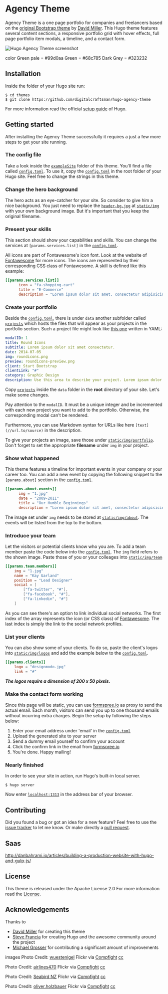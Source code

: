 # Agency Theme

Agency Theme is a one page portfolio for companies and freelancers based on the [original Bootstrap theme](//github.com/IronSummitMedia/startbootstrap-agency) by [David Miller](//github.com/davidtmiller). This Hugo theme features several content sections, a responsive portfolio grid with hover effects, full page portfolio item modals, a timeline, and a contact form.

![Hugo Agency Theme screenshot](https://raw.githubusercontent.com/digitalcraftsman/hugo-agency-theme/master/images/screenshot.png)

color
Green pale = #99d0aa
Green = #68c785
Dark Grey = #323232

## Installation

Inside the folder of your Hugo site run:

    $ cd themes
    $ git clone https://github.com/digitalcraftsman/hugo-agency-theme

For more information read the official [setup guide](//gohugo.io/overview/installing/) of Hugo.


## Getting started

After installing the Agency Theme successfully it requires a just a few more steps to get your site running.


### The config file

Take a look inside the [`exampleSite`](//github.com/digitalcraftsman/hugo-agency-theme/tree/master/exampleSite) folder of this theme. You'll find a file called [`config.toml`](//github.com/digitalcraftsman/hugo-agency-theme/blob/master/exampleSite/config.toml). To use it, copy the [`config.toml`](//github.com/digitalcraftsman/hugo-agency-theme/blob/master/exampleSite/config.toml) in the root folder of your Hugo site. Feel free to change the strings in this theme.


### Change the hero background

The hero acts as an eye-catcher for your site. So consider to give him a nice background. You just need to replace the [`header-bg.jpg`](//github.com/digitalcraftsman/hugo-agency-theme/blob/master/static/img/header-bg.jpg) at [`static/img`](//github.com/digitalcraftsman/hugo-agency-theme/tree/master/static/img) with your own background image. But it's important that you keep the original filename.


### Present your skills

This section should show your capabilities and skills. You can change the services at `[params.services.list]` in the [`config.toml`](//github.com/digitalcraftsman/hugo-agency-theme/blob/master/exampleSite/config.toml).

All icons are part of Fontawesome's icon font. Look at the website of [Fontawesome](//fortawesome.github.io/Font-Awesome/icons/) for more icons. The icons are represented by their corresponding CSS class of Fontawesome. A skill is defined like this example:

```toml
[[params.services.list]]
      icon = "fa-shopping-cart"
      title = "E-Commerce"
      description = "Lorem ipsum dolor sit amet, consectetur adipisicing elit. Minima maxime quam architecto quo inventore harum ex magni, dicta impedit."
```


### Create your portfolio

Beside the [`config.toml`](//github.com/digitalcraftsman/hugo-agency-theme/blob/master/exampleSite/config.toml), there is under `data` another subfolder called [`projects`](//github.com/digitalcraftsman/hugo-agency-theme/tree/master/exampleSite/data/projects) which hosts the files that will appear as your projects in the portfolio section. Such a project file might look like [this one](//github.com/digitalcraftsman/hugo-agency-theme/blob/master/exampleSite/data/projects/2014-07-05-project-1.yaml) written in YAML:

```yaml
modalID: 1
title: Round Icons
subtitle: Lorem ipsum dolor sit amet consectetur.
date: 2014-07-05
img: roundicons.png
preview: roundicons-preview.png
client: Start Bootstrap
clientLink: "#"
category: Graphic Design
description: Use this area to describe your project. Lorem ipsum dolor sit amet, consectetur adipisicing elit. Est blanditiis dolorem culpa incidunt minus dignissimos deserunt repellat aperiam quasi sunt officia expedita beatae cupiditate, maiores repudiandae, nostrum, reiciendis facere nemo! <br><br>**Want these icons in this portfolio item sample?** You can download 60 of them for free, courtesy of [RoundIcons.com](//getdpd.com/cart/hoplink/18076?referrer=bvbo4kax5k8ogc), or you can purchase the 1500 icon set [here](//getdpd.com/cart/hoplink/18076?referrer=bvbo4kax5k8ogc).
```

Copy [`projects`](//github.com/digitalcraftsman/hugo-agency-theme/tree/master/exampleSite/data/projects) inside the `data` folder in the **root** directory of your site. Let's make some changes.

Pay attention to the `modalID`. It must be a unique integer and be incremented with each new project you want to add to the portfolio. Otherwise, the corresponding modal can't be rendered.

Furthermore, you can use Markdown syntax for URLs like here `[text](//url.to/source)` in the description.

To give your projects an image, save those under [`static/img/portfolio`](github.com/digitalcraftsman/hugo-agency-theme/tree/master/static/img/portfolio). Don't forget to set the appropriate **filename** under `img` in your project.



### Show what happened

This theme features a timeline for important events in your company or your career too. You can add a new event by copying the following snippet to the `[params.about]` section in the [`config.toml`](//github.com/digitalcraftsman/hugo-agency-theme/blob/master/exampleSite/config.toml).

```toml
[[params.about.events]]
      img = "1.jpg"
      date = "2009-2011"
      title = "Our Humble Beginnings"
      description = "Lorem ipsum dolor sit amet, consectetur adipisicing elit. Sunt ut voluptatum eius sapiente, totam reiciendis temporibus qui quibusdam, recusandae sit vero unde, sed, incidunt et ea quo dolore laudantium consectetur!"
```

The image set under `img` needs to be stored at [`static/img/about`](//github.com/digitalcraftsman/hugo-agency-theme/tree/master/static/img/about). The events will be listed from the top to the bottom.


### Introduce your team

Let the visitors or potential clients know who you are. To add a team member paste the code below into the [`config.toml`](//github.com/digitalcraftsman/hugo-agency-theme/blob/master/exampleSite/config.toml). The `img` field refers to the shown image. Paste those of you or your colleages into [`static/img/team`](//github.com/digitalcraftsman/hugo-agency-theme/tree/master/static/img/team)

```toml
[[params.team.members]]
    img = "1.jpg"
    name = "Kay Garland"
    position = "Lead Designer"
    social = [
        ["fa-twitter", "#"],
        ["fa-facebook", "#"],
        ["fa-linkedin", "#"]
    ]
```

As you can see there's an option to link individual social networks. The first index of the array represents the icon (or CSS class) of [Fontawesome](//fortawesome.github.io/Font-Awesome/icons/). The last index is simply the link to the social network profiles.


### List your clients

You can also show some of your clients. To do so, paste the client's logos into [`static/img/logos`](//github.com/digitalcraftsman/hugo-agency-theme/tree/master/static/img/logos) and add the example below to the [`config.toml`](//github.com/digitalcraftsman/hugo-agency-theme/blob/master/exampleSite/config.toml).

```toml
[[params.clients]]
    logo = "designmodo.jpg"
    link = "#"
```

***The logos require a dimension of 200 x 50 pixels.***


### Make the contact form working

Since this page will be static, you can use [formspree.io](//formspree.io/) as proxy to send the actual email. Each month, visitors can send you up to one thousand emails without incurring extra charges. Begin the setup by following the steps below:

1. Enter your email address under 'email' in the [`config.toml`](//github.com/digitalcraftsman/hugo-agency-theme/blob/master/exampleSite/config.toml)
2. Upload the generated site to your server
3. Send a dummy email yourself to confirm your account
4. Click the confirm link in the email from [formspree.io](//formspree.io/)
5. You're done. Happy mailing!


### Nearly finished

In order to see your site in action, run Hugo's built-in local server.

    $ hugo server

Now enter [`localhost:1313`](http://localhost:1313/) in the address bar of your browser.


## Contributing

Did you found a bug or got an idea for a new feature? Feel free to use the [issue tracker](//github.com/digitalcraftsman/hugo-agency-theme/issues) to let me know. Or make directly a [pull request](//github.com/digitalcraftsman/hugo-agency-theme/pulls).


## Saas
http://danbahrami.io/articles/building-a-production-website-with-hugo-and-gulp-js/

## License

This theme is released under the Apache License 2.0 For more information read the [License](//github.com/digitalcraftsman/hugo-agency-theme/blob/master/LICENSE).


## Acknowledgements

Thanks to

- [David Miller](//github.com/davidtmiller) for creating this theme
- [Steve Francia](//github.com/spf13) for creating Hugo and the awesome community around the project
- [Michael Grosser](https://github.com/stp-ip) for contributing a significant amount of improvements


images
Photo Credit: <a href="https://www.flickr.com/photos/30478819@N08/36330737463/">wuestenigel</a> Flickr via <a href="http://compfight.com">Compfight</a> <a href="https://creativecommons.org/licenses/by/2.0/">cc</a>

 Photo Credit: <a href="https://www.flickr.com/photos/16103393@N05/38035892076/">airlines470</a> Flickr via <a href="http://compfight.com">Compfight</a> <a href="https://creativecommons.org/licenses/by-sa/2.0/">cc</a>

 Photo Credit: <a href="https://www.flickr.com/photos/55198242@N03/24926469518/">Seabird NZ</a> Flickr via <a href="http://compfight.com">Compfight</a> <a href="https://creativecommons.org/licenses/by-nd/2.0/">cc</a>

  Photo Credit: <a href="https://www.flickr.com/photos/128575832@N08/36329742983/">oliver.holzbauer</a> Flickr via <a href="http://compfight.com">Compfight</a> <a href="https://creativecommons.org/licenses/by-sa/2.0/">cc</a>
